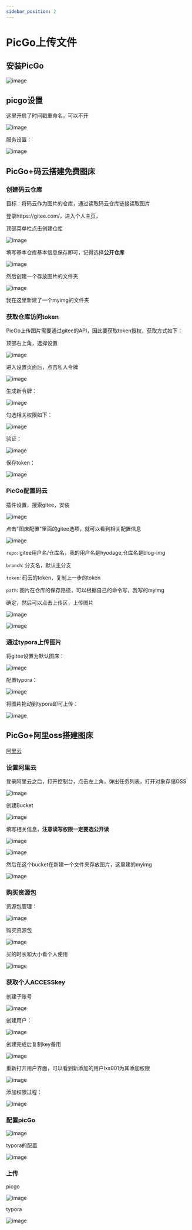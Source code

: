 ```yaml
---
sidebar_position: 2
---
```


# PicGo上传文件

## 安装PicGo

![image](https://blog-guiyexing.oss-cn-qingdao.aliyuncs.com/blogImg/202208180027438.png)

## picgo设置

这里开启了时间戳重命名，可以不开

![image](https://blog-guiyexing.oss-cn-qingdao.aliyuncs.com/blogImg/202208180027908.png)

服务设置：

![image](https://blog-guiyexing.oss-cn-qingdao.aliyuncs.com/blogImg/202208180027909.png)

## PicGo+码云搭建免费图床

### 创建码云仓库

目标：将码云作为图片的仓库，通过读取码云仓库链接读取图片

登录https://gitee.com/，进入个人主页，

顶部菜单栏点击创建仓库

![image](https://blog-guiyexing.oss-cn-qingdao.aliyuncs.com/blogImg/202208180027439.png)

填写基本仓库基本信息保存即可，记得选择**公开仓库**

![image](https://blog-guiyexing.oss-cn-qingdao.aliyuncs.com/blogImg/202208180027444.png)

然后创建一个存放图片的文件夹

![image](https://blog-guiyexing.oss-cn-qingdao.aliyuncs.com/blogImg/202208180027444.png)

我在这里新建了一个myimg的文件夹

### 获取仓库访问token

PicGo上传图片需要通过gitee的API，因此要获取token授权，获取方式如下：

顶部右上角，选择设置

![image](https://blog-guiyexing.oss-cn-qingdao.aliyuncs.com/blogImg/202208180027446.png)

进入设置页面后，点击私人令牌

![image](https://blog-guiyexing.oss-cn-qingdao.aliyuncs.com/blogImg/202208180027445.png)

生成新令牌：

![image](https://blog-guiyexing.oss-cn-qingdao.aliyuncs.com/blogImg/202208180027891.png)

勾选相关权限如下：

![image](https://blog-guiyexing.oss-cn-qingdao.aliyuncs.com/blogImg/202208180027893.png)

验证：

![image](https://blog-guiyexing.oss-cn-qingdao.aliyuncs.com/blogImg/202208180027896.png)

保存token：

![image](https://blog-guiyexing.oss-cn-qingdao.aliyuncs.com/blogImg/202208180027892.png)

### PicGo配置码云

插件设置，搜索gitee，安装

![image](https://blog-guiyexing.oss-cn-qingdao.aliyuncs.com/blogImg/202208180027342.png)

点击"图床配置"里面的gitee选项，就可以看到相关配置信息

![image](https://blog-guiyexing.oss-cn-qingdao.aliyuncs.com/blogImg/202208180027359.png)

`repo`: gitee用户名/仓库名，我的用户名是hyodage,仓库名是blog-img

`branch`: 分支名，默认主分支

`token`: 码云的token，复制上一步的token

`path`: 图片在仓库的保存路径，可以根据自己的命令写，我写的myimg

确定，然后可以点击上传区，上传图片

![image](https://blog-guiyexing.oss-cn-qingdao.aliyuncs.com/blogImg/202208180027364.png)

![image](https://blog-guiyexing.oss-cn-qingdao.aliyuncs.com/blogImg/202208180027390.gif)

### 通过typora上传图片

将gitee设置为默认图床：

![image](https://blog-guiyexing.oss-cn-qingdao.aliyuncs.com/blogImg/202208180027373.png)

配置typora：

![image](https://blog-guiyexing.oss-cn-qingdao.aliyuncs.com/blogImg/202208180027381.png)

将图片拖动到typora即可上传：

![image](https://blog-guiyexing.oss-cn-qingdao.aliyuncs.com/blogImg/202208180027030.gif)

## PicGo+阿里oss搭建图床

[阿里云](https://www.aliyun.com)

### 设置阿里云

登录阿里云之后，打开控制台，点击左上角，弹出任务列表，打开对象存储OSS

![image](https://blog-guiyexing.oss-cn-qingdao.aliyuncs.com/blogImg/202208180027997.png)

创建Bucket

![image](https://blog-guiyexing.oss-cn-qingdao.aliyuncs.com/blogImg/202208180027999.png)

填写相关信息，**注意读写权限一定要选公开读**

![image](https://blog-guiyexing.oss-cn-qingdao.aliyuncs.com/blogImg/202208180027016.png)

![image](https://blog-guiyexing.oss-cn-qingdao.aliyuncs.com/blogImg/202208180027014.png)

然后在这个bucket在新建一个文件夹存放图片，这里建的myimg

![image](https://blog-guiyexing.oss-cn-qingdao.aliyuncs.com/blogImg/202208180027223.png)

### 购买资源包

资源包管理：

![image](https://blog-guiyexing.oss-cn-qingdao.aliyuncs.com/blogImg/202208180027604.png)

购买资源包

![image](https://blog-guiyexing.oss-cn-qingdao.aliyuncs.com/blogImg/202208180027610.png)

买的时长和大小看个人使用

![image](https://blog-guiyexing.oss-cn-qingdao.aliyuncs.com/blogImg/202208180027613.png)

### 获取个人ACCESSkey

创建子账号

![image](https://blog-guiyexing.oss-cn-qingdao.aliyuncs.com/blogImg/202208180027625.png)

创建用户：

![image](https://blog-guiyexing.oss-cn-qingdao.aliyuncs.com/blogImg/202208180027960.png)

创建完成后复制key备用

![image](https://blog-guiyexing.oss-cn-qingdao.aliyuncs.com/blogImg/202208180027962.png)

重新打开用户界面，可以看到新添加的用户lxs001为其添加权限

![image](https://blog-guiyexing.oss-cn-qingdao.aliyuncs.com/blogImg/202208180027506.png)

添加权限过程：

![image](https://blog-guiyexing.oss-cn-qingdao.aliyuncs.com/blogImg/202208180027511.png)

### 配置picGo

![image](https://blog-guiyexing.oss-cn-qingdao.aliyuncs.com/blogImg/202208180027598.png)

typora的配置

![image](https://blog-guiyexing.oss-cn-qingdao.aliyuncs.com/blogImg/202208180027830.png)

### 上传

picgo

![image](https://blog-guiyexing.oss-cn-qingdao.aliyuncs.com/blogImg/202208180027982.gif)

typora

![image](https://blog-guiyexing.oss-cn-qingdao.aliyuncs.com/blogImg/202208180033100.gif)